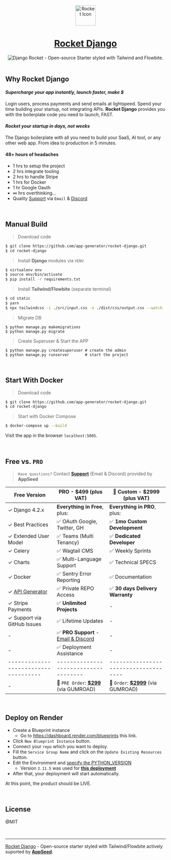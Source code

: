 <div align="center">
    <a href="https://github.com/app-generator/rocket-django">
        <img src="https://github-production-user-asset-6210df.s3.amazonaws.com/51070104/272178364-cbac6d97-b2dc-4d95-bab6-891f4ee7d84d.png"" width="64" height="64" alt="Rocket Icon">
    </a>
    <h1>
        <a href="https://github.com/app-generator/rocket-django">
            Rocket Django
        </a>
    </h1>
</div>

<div align="center">
    <img src="https://github-production-user-asset-6210df.s3.amazonaws.com/51070104/272187437-19b38cd4-f84f-451b-943a-e3f441d0e5d5.jpg" alt="Django Rocket - Open-source Starter styled with Tailwind and Flowbite.">
</div>

<br />

## Why Rocket Django

#### ***Supercharge your app instantly, launch faster, make $***

Login users, process payments and send emails at lightspeed. Spend your time building your startup, not integrating APIs. **Rocket Django** provides you with the boilerplate code you need to launch, FAST. 

#### ***Rocket your startup in days, not weeks*** 

The Django boilerplate with all you need to build your SaaS, AI tool, or any other web app. From idea to production in 5 minutes.

#### **48+ hours of headaches**

 - 1 hrs to setup the project 
 - 2 hrs integrate tooling
 - 2 hrs to handle Stripe
 - 1 hrs for Docker
 - 1 hr Google Oauth
 - ∞ hrs overthinking...
 - Quality [Support](https://appseed.us/support/) via `Email` & [Discord](https://discord.gg/fZC6hup) 

<br />

## Manual Build 

> Download code

```bash
$ git clone https://github.com/app-generator/rocket-django.git
$ cd rocket-django
```
 
> Install **Django** modules via `VENV`  

```bash
$ virtualenv env
$ source env/bin/activate
$ pip install -r requirements.txt
```

> Install **Tailwind/Flowbite** (separate terminal)

```bash
$ cd static
$ yarn  
$ npx tailwindcss -i ./src/input.css -o ./dist/css/output.css --watch           
```

> Migrate DB

```
$ python manage.py makemigrations
$ python manage.py migrate
```

> Create Superuser & Start the APP

```
$ python manage.py createsuperuser # create the admin
$ python manage.py runserver       # start the project
```

<br />

## Start With Docker

> Download code

```bash
$ git clone https://github.com/app-generator/rocket-django.git
$ cd rocket-django
```

> Start with Docker Compose

```bash
$ docker-compose up --build 
``` 

Visit the app in the browser `localhost:5085`.

<br />

## Free vs. `PRO`

> `Have questions?` Contact **[Support](https://appseed.us/support/)** (Email & Discord) provided by **AppSeed**

| Free Version                            | PRO - $499 (plus VAT)               | 🚀 Custom - $2999 (plus VAT)         |  
| --------------------------------------| --------------------------------------| --------------------------------------|
| ✓ Django 4.2.x                        | **Everything in Free**, plus:         | **Everything in PRO**, plus:         |
| ✓ Best Practices                      | ✅ OAuth Google, Twitter, GH         | ✅ **1mo Custom Development**        | 
| ✓ Extended User Model                 | ✅ Teams (Multi Tenancy)             | ✅ **Dedicated Developer**           |
| ✓ Celery                              | ✅ Wagtail CMS                       | ✅ Weekly Sprints                    |
| ✓ Charts                              | ✅ Multi-Language Support            | ✅ Technical SPECS                   |
| ✓ Docker                              | ✅ Sentry Error Reporting            | ✅ Documentation                     |
| ✓ [API Generator](https://github.com/app-generator/django-api-generator)      | ✅ Private REPO Access               | ✅ **30 days Delivery Warranty**     |
| ✓ Stripe Payments                     | ✅ **Unlimited Projects**            | -                                     |
| ✓ Support via GitHub Issues           | ✅ Lifetime Updates                  | -                                     |
| -                                     | ✅ **PRO Support** - [Email & Discord](https://appseed.us/support/) | -      |
| -                                     | ✅ Deployment Assistance             | -                                     |
| ------------------------------------| ------------------------------------| ------------------------------------|
| -                                       | 🛒 `PRE Order`: **[$299](https://appseed.gumroad.com/l/rocket-django)** (via GUMROAD)         | 🛒 `Order`: **[$2999](https://appseed.gumroad.com/l/rocket-django-custom)** (via GUMROAD)              |   

<br />

## **Deploy on Render**

- Create a Blueprint instance
  - Go to https://dashboard.render.com/blueprints this link.
- Click `New Blueprint Instance` button.
- Connect your `repo` which you want to deploy.
- Fill the `Service Group Name` and click on the `Update Existing Resources` button.
- Edit the Environment and [specify the PYTHON_VERSION](https://render.com/docs/python-version)
  - Version `3.11.5` was used for **[this deployment](https://rocket-django.onrender.com/)**
- After that, your deployment will start automatically.

At this point, the product should be LIVE.

<br />

## License

@MIT

<br />

---
[Rocket Django](https://github.com/app-generator/rocket-django) - Open-source starter styled with Tailwind/Flowbite actively suported by **[AppSeed](https://appseed.us)**.
